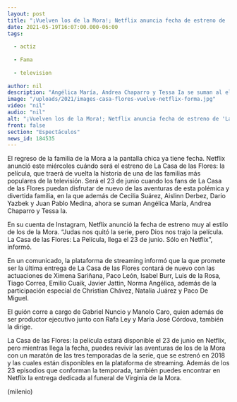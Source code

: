 ```yaml
---
layout: post
title: "¡Vuelven los de la Mora!; Netflix anuncia fecha de estreno de 'La Casa de las Flores -  la película'"
date: 2021-05-19T16:07:00.000-06:00
tags:
  
  - actiz
  
  - Fama
  
  - television
  
author: nil
description: "Angélica María, Andrea Chaparro y Tessa Ia se suman al elenco de una de las familias más populares de la televisión. "
image: "/uploads/2021/images-casa-flores-vuelve-netflix-forma.jpg"
video: "nil"
audio: "nil"
alt: "¡Vuelven los de la Mora!; Netflix anuncia fecha de estreno de 'La Casa de las Flores -  la película'"
front: false
section: "Espectáculos"
news_id: 184535
---
```


El regreso de la familia de la Mora a la pantalla chica ya tiene fecha. Netflix anunció este miércoles cuándo será el estreno de La Casa de las Flores: la película, que traerá de vuelta la historia de una de las familias más populares de la televisión. Será el 23 de junio cuando los fans de La Casa de las Flores puedan disfrutar de nuevo de las aventuras de esta polémica y divertida familia, en la que además de Cecilia Suárez, Aislinn Derbez, Dario Yazbek y Juan Pablo Medina, ahora se suman Angélica María, Andrea Chaparro y Tessa Ia. 

En su cuenta de Instagram, Netflix anunció la fecha de estreno muy al estilo de los de la Mora. “Judas nos quitó la serie, pero Dios nos trajo la película. La Casa de las Flores: La Película, llega el 23 de junio. Sólo en Netflix”, informó. 

En un comunicado, la plataforma de streaming informó que la que promete ser la última entrega de La Casa de las Flores contará de nuevo con las actuaciones de Ximena Sariñana, Paco León, Isabel Burr, Luis de la Rosa, Tiago Correa, Emilio Cuaik, Javier Jattin, Norma Angélica, además de la participación especial de Christian Chávez, Natalia Juárez y Paco De Miguel. 

El guión corre a cargo de Gabriel Nuncio y Manolo Caro, quien además de ser productor ejecutivo junto con Rafa Ley y María José Córdova, también la dirige. 

La Casa de las Flores: la película estará disponible el 23 de junio en Netflix, pero mientras llega la fecha, puedes revivir las aventuras de los de la Mora con un maratón de las tres temporadas de la serie, que se estrenó en 2018 y las cuales están disponibles en la plataforma de streaming. Además de los 23 episodios que conforman la temporada, también puedes encontrar en Netflix la entrega dedicada al funeral de Virginia de la Mora. 

(milenio)